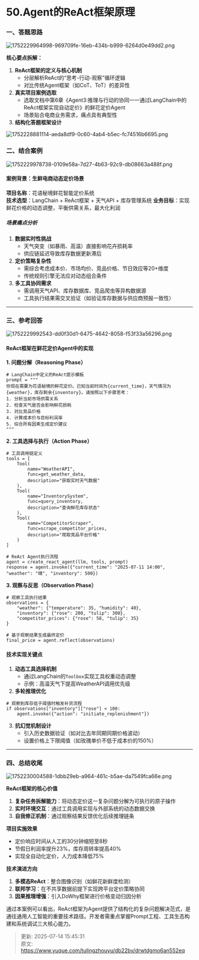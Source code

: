 # 50.Agent的ReAct框架原理

### 一、答题思路
![1752229964998-969709fe-16eb-434b-b999-6264d0e49dd2.png](./img/kh9Ktm4xZkjSmLJz/1752229964998-969709fe-16eb-434b-b999-6264d0e49dd2-061383.png)

**核心要点拆解：**

1. **ReAct框架的定义与核心机制**
    - 分层解析ReAct的“思考-行动-观察”循环逻辑 
    - 对比传统Agent框架（如CoT、ToT）的差异性
2. **真实项目案例选取**
    - 选取文档中第6章《Agent3:推理与行动的协同一一通过LangChain中的ReAct框架实现自动定价》的鲜花定价Agent 
    - 场景贴合电商业务需求，痛点具有典型性
3. **结构化答题框架设计**

![1752228881114-aeda8df9-0c60-4ab4-b5ec-fc74516b6695.png](./img/kh9Ktm4xZkjSmLJz/1752228881114-aeda8df9-0c60-4ab4-b5ec-fc74516b6695-916268.png)



### 二、结合案例
![1752229978738-0109e58a-7d27-4b63-92c9-db08663a488f.png](./img/kh9Ktm4xZkjSmLJz/1752229978738-0109e58a-7d27-4b63-92c9-db08663a488f-275056.png)

#### 案例背景：生鲜电商动态定价场景
**项目名称**：花语秘境鲜花智能定价系统  
**技术选型**：LangChain + ReAct框架 + 天气API + 库存管理系统 **业务目标**：实现鲜花价格的动态调整，平衡供需关系，最大化利润

##### 场景痛点分析
1. **数据实时性挑战**
    - 天气突变（如暴雨、高温）直接影响花卉损耗率
    - 供应链延迟导致库存数据更新滞后
2. **定价策略复杂性**
    - 需综合考虑成本价、市场均价、竞品价格、节日效应等20+维度
    - 传统规则引擎无法应对动态组合条件
3. **多工具协同需求**
    - 需调用天气API、库存数据库、竞品爬虫等异构数据源
    - 工具执行结果需交叉验证（如验证库存数据与供应商预报一致性）

---

### 三、参考回答
![1752229992543-dd0f30d1-6475-4642-8058-f53f33a56296.png](./img/kh9Ktm4xZkjSmLJz/1752229992543-dd0f30d1-6475-4642-8058-f53f33a56296-498726.png)

#### ReAct框架在鲜花定价Agent中的实现
**1. 问题分解（Reasoning Phase）**

```plain
# LangChain中定义的ReAct提示模板
prompt = """
你现在需要为花语秘境的鲜花定价。已知当前时间为{current_time}，天气情况为{weather}，库存剩余{inventory}。请按照以下步骤思考：
1. 分析当前市场供需关系
2. 检查天气是否会影响鲜花损耗
3. 对比竞品价格
4. 计算成本价与目标利润率
5. 综合所有因素生成定价建议
"""
```

**2. 工具选择与执行（Action Phase）**

```plain
# 工具调用链定义
tools = [
    Tool(
        name="WeatherAPI",
        func=get_weather_data,
        description="获取实时天气数据"
    ),
    Tool(
        name="InventorySystem",
        func=query_inventory,
        description="查询鲜花库存状态"
    ),
    Tool(
        name="CompetitorScraper",
        func=scrape_competitor_prices,
        description="爬取竞品平台价格"
    )
]

# ReAct Agent执行流程
agent = create_react_agent(llm, tools, prompt)
response = agent.invoke({"current_time": "2025-07-11 14:00", "weather": "晴", "inventory": 500})
```

**3. 观察与反思（Observation Phase）**

```plain
# 观察工具执行结果
observations = {
    "weather": {"temperature": 35, "humidity": 40},
    "inventory": {"rose": 200, "tulip": 300},
    "competitor_prices": {"rose": 58, "tulip": 35}
}

# 基于观察结果生成最终定价
final_price = agent.reflect(observations)
```

#### 技术实现关键点
1. **动态工具选择机制**
    - 通过LangChain的`Toolbox`实现工具权重动态调整
    - 示例：高温天气下提高WeatherAPI调用优先级
2. **多轮推理优化**

```plain
# 观察到库存低于阈值时触发补货流程
if observations["inventory"]["rose"] < 100:
    agent.invoke({"action": "initiate_replenishment"})
```

3. **抗幻觉机制设计**
    - 引入历史数据验证（如对比去年同期同期价格波动）
    - 设置价格上下限阈值（如玫瑰单价不低于成本价的150%）

---

### 四、总结收尾
![1752230004588-1dbb29eb-a964-461c-b5ae-da7549fca66e.png](./img/kh9Ktm4xZkjSmLJz/1752230004588-1dbb29eb-a964-461c-b5ae-da7549fca66e-085329.png)

**ReAct框架的核心价值**

1. **复杂任务拆解能力**：将动态定价这一复杂问题分解为可执行的原子操作
2. **实时环境交互**：通过工具调用实现与外部系统的动态数据交换
3. **自我修正机制**：通过观察结果反馈优化后续推理链条

**项目实施效果**

+ 定价响应时间从人工的30分钟缩短至8秒
+ 节假日利润率提升23%，库存周转率提高40%
+ 实现全自动化定价，人力成本降低75%

**技术演进方向**

1. **多模态ReAct**：整合图像识别（如鲜花新鲜度检测）
2. **联邦学习**：在不共享数据前提下实现跨平台定价策略协同
3. **因果推理增强**：引入DoWhy框架进行价格变动归因分析

通过本案例可以看出，ReAct框架为Agent提供了结构化的复杂问题解决范式，是通往通用人工智能的重要技术路径。开发者需重点掌握Prompt工程、工具生态构建和系统调试三大核心能力。



> 更新: 2025-07-14 15:45:31  
> 原文: <https://www.yuque.com/tulingzhouyu/db22bv/drwtdgmo6an552eq>